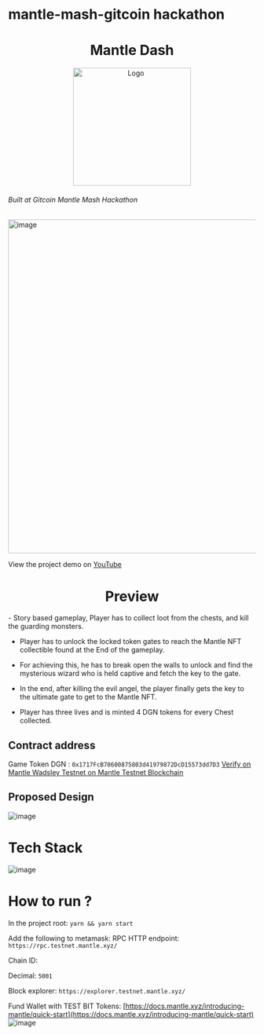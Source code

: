 # mantle-mash-gitcoin hackathon
<h1 align="center">Mantle Dash</h1>

<p align="center">
   <a href="/">
    <img src="https://github.com/lopeselio/mantle-mash-gitcoin/blob/master/mantledash.png" alt="Logo" width="240" height="240">
  </a> 

  <h6>Built at Gitcoin Mantle Mash Hackathon</h6>


  <img width="680" alt="image" src="https://user-images.githubusercontent.com/43913734/220740749-e9d57bc0-646e-495d-8c4e-ca2579eae874.png">




  </p>

  <p>View the project demo on <a href="">YouTube</a></p>
</p>



<h1 align="center">Preview</h1>
- Story based gameplay, Player has to collect loot from the chests, and kill the guarding monsters.

- Player has to unlock the locked token gates to reach the Mantle NFT collectible found at the End of the gameplay.


- For achieving this, he has to break open the walls to unlock and find the mysterious wizard who is held captive and fetch the key to the gate.


- In the end, after killing the evil angel, the player finally gets the key to the ultimate gate to get to the Mantle NFT.


- Player has three lives and is minted 4 DGN tokens for every Chest collected.

## Contract address 
Game Token DGN : `0x1717FcB70600875803d41979872DcD15573dd7D3`
[Verify on Mantle Wadsley Testnet on Mantle Testnet Blockchain](https://explorer.testnet.mantle.xyz/address/0x1717FcB70600875803d41979872DcD15573dd7D3)  

## Proposed Design
![image](https://user-images.githubusercontent.com/43913734/220736521-dbdd9aeb-fecb-411c-bf30-f8f64f3e941b.png)



# Tech Stack
![image](https://user-images.githubusercontent.com/43913734/220737532-7323c7f0-f9e3-44b7-821d-7d8e274e5462.png)

# How to run ?

In the project root:
`yarn && yarn start`

Add the following to metamask:
RPC HTTP endpoint: `https://rpc.testnet.mantle.xyz/`


Chain ID:

Decimal: `5001`

Block explorer: `https://explorer.testnet.mantle.xyz/`

Fund Wallet with TEST BIT Tokens: [https://docs.mantle.xyz/introducing-mantle/quick-start](https://docs.mantle.xyz/introducing-mantle/quick-start)
![image](https://user-images.githubusercontent.com/43913734/220738255-141acb4a-63c2-4246-9451-8cfa7c08909b.png)
